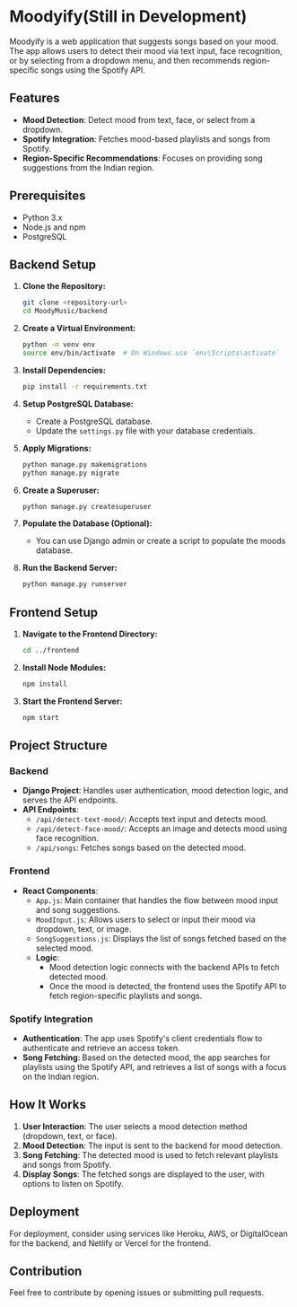 # Moodyify(Still in Development)

Moodyify is a web application that suggests songs based on your mood. The app allows users to detect their mood via text input, face recognition, or by selecting from a dropdown menu, and then recommends region-specific songs using the Spotify API.

## Features
- **Mood Detection**: Detect mood from text, face, or select from a dropdown.
- **Spotify Integration**: Fetches mood-based playlists and songs from Spotify.
- **Region-Specific Recommendations**: Focuses on providing song suggestions from the Indian region.

## Prerequisites
- Python 3.x
- Node.js and npm
- PostgreSQL

## Backend Setup

1. **Clone the Repository:**
    ```bash
    git clone <repository-url>
    cd MoodyMusic/backend
    ```

2. **Create a Virtual Environment:**
    ```bash
    python -m venv env
    source env/bin/activate  # On Windows use `env\Scripts\activate`
    ```

3. **Install Dependencies:**
    ```bash
    pip install -r requirements.txt
    ```

4. **Setup PostgreSQL Database:**
    - Create a PostgreSQL database.
    - Update the `settings.py` file with your database credentials.

5. **Apply Migrations:**
    ```bash
    python manage.py makemigrations
    python manage.py migrate
    ```

6. **Create a Superuser:**
    ```bash
    python manage.py createsuperuser
    ```

7. **Populate the Database (Optional):**
    - You can use Django admin or create a script to populate the moods database.

8. **Run the Backend Server:**
    ```bash
    python manage.py runserver
    ```

## Frontend Setup

1. **Navigate to the Frontend Directory:**
    ```bash
    cd ../frontend
    ```

2. **Install Node Modules:**
    ```bash
    npm install
    ```

3. **Start the Frontend Server:**
    ```bash
    npm start
    ```

## Project Structure

### Backend

- **Django Project**: Handles user authentication, mood detection logic, and serves the API endpoints.
- **API Endpoints**:
  - `/api/detect-text-mood/`: Accepts text input and detects mood.
  - `/api/detect-face-mood/`: Accepts an image and detects mood using face recognition.
  - `/api/songs`: Fetches songs based on the detected mood.

### Frontend

- **React Components**:
  - `App.js`: Main container that handles the flow between mood input and song suggestions.
  - `MoodInput.js`: Allows users to select or input their mood via dropdown, text, or image.
  - `SongSuggestions.js`: Displays the list of songs fetched based on the selected mood.
  - **Logic**:
    - Mood detection logic connects with the backend APIs to fetch detected mood.
    - Once the mood is detected, the frontend uses the Spotify API to fetch region-specific playlists and songs.

### Spotify Integration

- **Authentication**: The app uses Spotify's client credentials flow to authenticate and retrieve an access token.
- **Song Fetching**: Based on the detected mood, the app searches for playlists using the Spotify API, and retrieves a list of songs with a focus on the Indian region.

## How It Works

1. **User Interaction**: The user selects a mood detection method (dropdown, text, or face).
2. **Mood Detection**: The input is sent to the backend for mood detection.
3. **Song Fetching**: The detected mood is used to fetch relevant playlists and songs from Spotify.
4. **Display Songs**: The fetched songs are displayed to the user, with options to listen on Spotify.

## Deployment
For deployment, consider using services like Heroku, AWS, or DigitalOcean for the backend, and Netlify or Vercel for the frontend.

## Contribution
Feel free to contribute by opening issues or submitting pull requests.
